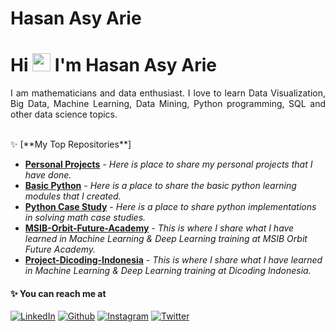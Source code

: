 # Hasan Asy Arie

# Hi <img src="https://github.com/TheDudeThatCode/TheDudeThatCode/blob/master/Assets/Hi.gif" width="29px"> I'm Hasan Asy Arie

<p align="justify">
  I am mathematicians and data enthusiast. I love to learn Data Visualization, Big Data, Machine Learning, Data Mining, Python programming, SQL and other data science topics.
</p>

<br> 
✨ [**My Top Repositories**]


- [**Personal Projects**](https://github.com/hasanasyarie/Personal-Project) - *Here is place to share my personal projects that I have done.*
- [**Basic Python**](https://github.com/hasanasyarie/Basic-Python) - *Here is a place to share the basic python learning modules that I created.*
- [**Python Case Study**](https://github.com/hasanasyarie/Personal-Python-Case-Study) - *Here is a place to share python implementations in solving math case studies.*
- [**MSIB-Orbit-Future-Academy**](https://github.com/hasanasyarie/MSIB-Orbit-Future-Academy) - *This is where I share what I have learned in Machine Learning & Deep Learning training at MSIB Orbit Future Academy.*
- [**Project-Dicoding-Indonesia**](https://github.com/hasanasyarie/Project-Dicoding-Indonesia) - *This is where I share what I have learned in Machine Learning & Deep Learning training at Dicoding Indonesia.*

#### ✨ You can reach me at
<p>
  <a href="https://www.linkedin.com/in/hasan-asy-arie-82b0401b9/" target="_blank"><img alt="LinkedIn" src="https://img.shields.io/badge/linkedin-%230077B5.svg?&style=for-the-badge&logo=linkedin&logoColor=white" /></a>
  <a href="https://github.com/hasanasyarie" target="_blank"><img alt="Github" src="https://img.shields.io/badge/GitHub-%2312100E.svg?&style=for-the-badge&logo=Github&logoColor=white" /></a>
  <a href="https://www.instagram.com/arieasyhasan/" target="_blank"><img alt="Instagram" src="https://img.shields.io/badge/instagram-%23f21d37.svg?&style=for-the-badge&logo=instagram&logoColor=white" /></a>
  <a href="https://twitter.com/arieasyhasan" target="_blank"><img alt="Twitter" src="https://img.shields.io/badge/twitter-%231da1f2.svg?&style=for-the-badge&logo=twitter&logoColor=white" /></a>
</p>
